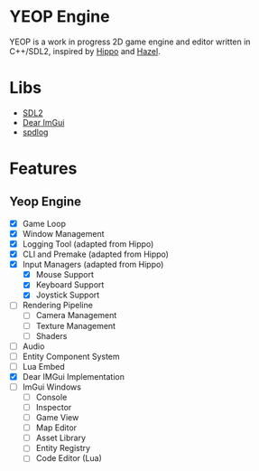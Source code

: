 # YEOP Engine
YEOP is a work in progress 2D game engine and editor written in C++/SDL2, inspired by [Hippo](https://github.com/progrematic/hippo) and [Hazel](https://github.com/TheCherno/Hazel).

# Libs
  - [SDL2](https://www.libsdl.org/) 
  - [Dear ImGui](https://github.com/ocornut/imgui)
  - [spdlog](https://github.com/gabime/spdlog)

# Features

## Yeop Engine
- [x] Game Loop
- [x] Window Management
- [x] Logging Tool (adapted from Hippo)
- [x] CLI and Premake (adapted from Hippo)
- [x] Input Managers (adapted from Hippo)
  - [x] Mouse Support
  - [x] Keyboard Support
  - [x] Joystick Support
- [ ] Rendering Pipeline
  - [ ] Camera Management
  - [ ] Texture Management
  - [ ] Shaders
- [ ] Audio
- [ ] Entity Component System
- [ ] Lua Embed
- [x] Dear IMGui Implementation
- [ ] ImGui Windows
  - [ ] Console
  - [ ] Inspector
  - [ ] Game View
  - [ ] Map Editor
  - [ ] Asset Library
  - [ ] Entity Registry
  - [ ] Code Editor (Lua)